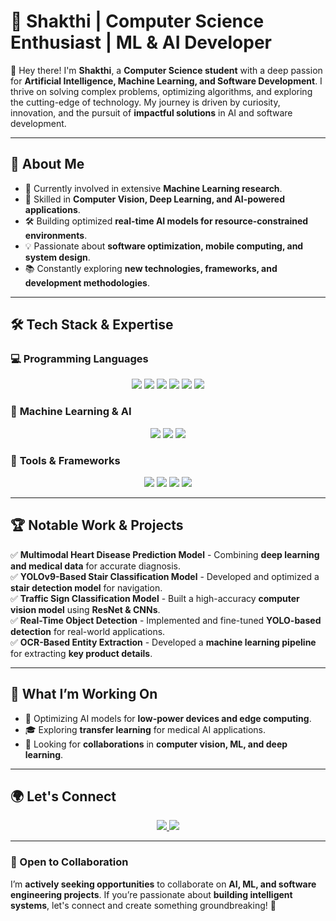 # 🚀 Shakthi | Computer Science Enthusiast | ML & AI Developer  


👋 Hey there! I'm **Shakthi**, a **Computer Science student** with a deep passion for **Artificial Intelligence, Machine Learning, and Software Development**. I thrive on solving complex problems, optimizing algorithms, and exploring the cutting-edge of technology. My journey is driven by curiosity, innovation, and the pursuit of **impactful solutions** in AI and software development.  

---

## 🎯 About Me  

- 🔭 Currently involved in extensive **Machine Learning research**.  
- 🌱 Skilled in **Computer Vision, Deep Learning, and AI-powered applications**.  
- 🛠️ Building optimized **real-time AI models for resource-constrained environments**.  
- 💡 Passionate about **software optimization, mobile computing, and system design**.  
- 📚 Constantly exploring **new technologies, frameworks, and development methodologies**.  

---

## 🛠️ Tech Stack & Expertise  

### 💻 **Programming Languages**  
<p align="center">
    <img src="https://img.shields.io/badge/C-00599C?style=for-the-badge&logo=c&logoColor=white">
    <img src="https://img.shields.io/badge/C++-00599C?style=for-the-badge&logo=c%2B%2B&logoColor=white">
    <img src="https://img.shields.io/badge/Python-3776AB?style=for-the-badge&logo=python&logoColor=white">
    <img src="https://img.shields.io/badge/JavaScript-F7DF1E?style=for-the-badge&logo=javascript&logoColor=black">
    <img src="https://img.shields.io/badge/HTML5-E34F26?style=for-the-badge&logo=html5&logoColor=white">
    <img src="https://img.shields.io/badge/CSS3-1572B6?style=for-the-badge&logo=css3&logoColor=white">
</p>

### 🤖 **Machine Learning & AI**  
<p align="center">
    <img src="https://img.shields.io/badge/TensorFlow-FF6F00?style=for-the-badge&logo=tensorflow&logoColor=white">
    <img src="https://img.shields.io/badge/PyTorch-EE4C2C?style=for-the-badge&logo=pytorch&logoColor=white">
    <img src="https://img.shields.io/badge/OpenCV-5C3EE8?style=for-the-badge&logo=opencv&logoColor=white">
</p>

### 🔧 **Tools & Frameworks**  
<p align="center">
    <img src="https://img.shields.io/badge/Git-F05032?style=for-the-badge&logo=git&logoColor=white">
    <img src="https://img.shields.io/badge/VSCode-007ACC?style=for-the-badge&logo=visual-studio-code&logoColor=white">
    <img src="https://img.shields.io/badge/Linux-FCC624?style=for-the-badge&logo=linux&logoColor=black">
    <img src="https://img.shields.io/badge/Jupyter-F37626?style=for-the-badge&logo=jupyter&logoColor=white">
</p>

---

## 🏆 Notable Work & Projects  

✅ **Multimodal Heart Disease Prediction Model** - Combining **deep learning and medical data** for accurate diagnosis.  
✅ **YOLOv9-Based Stair Classification Model** - Developed and optimized a **stair detection model** for navigation.  
✅ **Traffic Sign Classification Model** - Built a high-accuracy **computer vision model** using **ResNet & CNNs**.  
✅ **Real-Time Object Detection** - Implemented and fine-tuned **YOLO-based detection** for real-world applications.  
✅ **OCR-Based Entity Extraction** - Developed a **machine learning pipeline** for extracting **key product details**.  

---

## 🚀 What I’m Working On  

- 🔬 Optimizing AI models for **low-power devices and edge computing**.  
- 🎓 Exploring **transfer learning** for medical AI applications.  
- 🤝 Looking for **collaborations** in **computer vision, ML, and deep learning**.  

---

## 🌍 Let's Connect  

<p align="center">
    <a href="https://www.linkedin.com/in/s-s-s-c/">
        <img src="https://img.shields.io/badge/LinkedIn-0077B5?style=for-the-badge&logo=linkedin&logoColor=white">
    </a>
    <a href="https://github.com/s-s-s-c">
        <img src="https://img.shields.io/badge/GitHub-181717?style=for-the-badge&logo=github&logoColor=white">
    </a>
</p>

---

### 🤝 Open to Collaboration  
I’m **actively seeking opportunities** to collaborate on **AI, ML, and software engineering projects**. If you’re passionate about **building intelligent systems**, let's connect and create something groundbreaking! 🚀  
